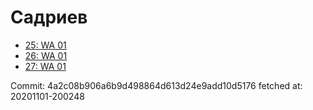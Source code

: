 # Садриев
- [25: WA 01](25.md)
- [26: WA 01](26.md)
- [27: WA 01](27.md)

Commit: 4a2c08b906a6b9d498864d613d24e9add10d5176
 fetched at: 20201101-200248
